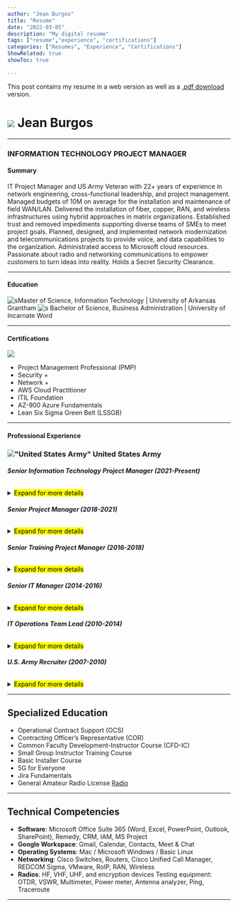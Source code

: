 ```yaml
---
author: "Jean Burgos"
title: "Resume"
date: "2022-03-05"
description: "My digital resume"
tags: ["resume","experience", "certifications"]
categories: ["Resumes", "Experience", "Certifications"]
ShowRelated: true
showToc: true

---
```


This post contains my resume in a web version as well as a [.pdf download](/uploads/JeanBurgosHoHDEC.pdf) version.

# ![](/blog/certifications/mypic.png) **Jean Burgos** 

---
### INFORMATION TECHNOLOGY PROJECT MANAGER
#### Summary
IT Project Manager and US Army Veteran with 22+ years of experience in network engineering, cross-functional leadership, and project management. Managed budgets of 10M on average for the installation and maintenance of field WAN/LAN. Delivered the installation of fiber, copper, RAN, and wireless infrastructures using hybrid approaches in matrix organizations. Established trust and removed impediments supporting diverse teams of SMEs to meet project goals. Planned, designed, and implemented network modernization and telecommunications projects to provide voice, and data capabilities to the organization. Administrated access to Microsoft cloud resources. Passionate about radio and networking communications to empower customers to turn ideas into reality. Holds a Secret Security Clearance.

---
#### Education
![s](/uploads/grantham1.png)Master of Science, Information Technology | University of Arkansas Grantham
![s](/uploads/uiw.png) Bachelor of Science, Business Administration | University of Incarnate Word 

---
#### Certifications
![](/blog/certifications/certificationsall.png)
- Project Management Professional (PMP)
- Security +
- Network +
- AWS Cloud Practitioner
- ITIL Foundation
- AZ-900 Azure Fundamentals
- Lean Six Sigma Green Belt (LSSGB)

---
#### Professional Experience 
### !["United States Army"](/uploads/army.png)   United States Army
###### **Senior Information Technology Project Manager (2021-Present)**
 <details>
   <summary><mark>Expand for more details</mark></summary>

   Managed IT infrastructure projects leading six functional areas of Helpdesk, System Administration, Network Operations, Radios, Communications Security, and Telecommunications. Leveraged assets valued at $14M for rotary aviation operations with over 3,000 users.
   + Gathered and decomposed organization requirements synchronizing the installation of voice and data enterprise services and generating ideas to increase bandwidth by 200%, exceeding stakeholder expectations and saving the organization $400K
   + Managed LWAPP and Autonomous Wireless Access Points validating the performance, quality, and reliability of the RF link
   + Worked with stakeholders to migrate, develop, and maintain six cloud-based SharePoint sites optimizing knowledge management of more than ten functional areas with over 3,000 users with zero losses, improving efficiency and saving over $10,000
   + Cross-leveled and developed talent; filled critical skills gaps and staffing needs for six internal and external IT departments; coordinated with HR to keep track of the proper alignment and manned cycles to meet unique customer requirements  
 </details>

###### **Senior Project Manager (2018-2021)**
 <details>
  <summary><mark>Expand for more details</mark></summary>

Led eight teams of 120 faculty to educate 1,800 students meeting academic and organizational standards successfully. Developed progress reports and established project priorities, schedules, tasks, and resources, for the project team, executive leaders, and key stakeholders.
  + Selected over 12 peers for a leadership role; rated #1 out of 6 high-performing peers during annual evaluations; committed to the development of people, the implementation of highly organized processes, and goal achievement.
  + Optimized information management: leveraged Microsoft Excel to design an automated solution to calculate and track performance reducing data input time and increasing reports' accuracy; adopted by corporate as best practice.
  + Created a digital maintenance process using QR Codes, Google Sheets, SQL to collect, categorize and analyze data used to prioritize and process over 500 maintenance issues of $2M of resources reducing work order time by 25%.
  </details>

###### **Senior Training Project Manager (2016-2018)**
 <details>
  <summary><mark>Expand for more details</mark></summary>

Prepared schedules, risk management, resource management, project staffing, and logistics support to meet established milestones for 10-week project cycles. Ensured project objectives were met by delegating tasks, monitoring, and measuring project progress regularly. Provided reports in a timely and consistent manner to executive leadership teams. Managed equipment and project resources of more than $2M.
  + Goal-oriented; rated #1 out of 4 peers during annual evaluations; demonstrated commitment to accomplish complex objectives; recognized as Subject Matter Expert (SME) on the organization's processes; led with a positive and collaborative attitude.
  + Built teams; developed 4 Project Managers to execute projects independently; communicated project scope; motivated the team to accomplish project activities ahead of schedule; 4 out of 4 promotions to Senior Project Managers.
  + Led change; spearheaded the implementation of new program changes: created teaching products for Project Managers to identify potential opportunities and managed expectations; resulted in zero time lost and seamless execution of a new program.
   </details>

###### **Senior IT Manager (2014-2016)**
<details>
 <summary><mark>Expand for more details</mark></summary>

Developed 3 high-performing teams of 30 professionals deploying two mobile satellite terminals with TDMA, FDMA, and NCW for long-
haul transmissions data center providing executives with secured voice, data, and video assets to support strategic goals.
  + Drove network engineering projects providing input and status reports to directors; interpreted technical and organizational processes; collaborated with stakeholders to establish project priorities to achieve targeted and measured business objectives
  + Developed 30 IT professionals to configure core, distribution, and access networks worth over $7M using VMware and Cisco to improve team productivity in establishing radio transmissions to support highly available critical systems for 300 subscribers.
  + Identified potential risk exposures, recommended solutions, and implemented mitigations to meet compliance.
    </details>

###### **IT Operations Team Lead (2010-2014)**
<details>
 <summary><mark>Expand for more details</mark></summary>

On-site team lead for 12 IT professionals covering a 24-hour shift in a technical control facility providing campus expeditionary and strategic communications overseas. Designated as Contracting Officer's Representative, worked closely with executives; coordinated help desk, and maintenance support.
 + Implemented processes; coached team to implement deliberate, effective, and repeatable practices to complete 100% of the projects without sacrificing safety and wasted resources; received the rating of best and most consistent team
 + Coordinated rapid equipment deployment of Cisco switches, routers, hardware and software VMware server upgrades, Call Managers, VoIP, configuring cryptographic devices for secure voice, video, and data communications.
 + Maintained security compliance for data center and technical control facility worth $20M; prepared status reports to brief executives; requisitioned replacement parts, tools and oversaw facility and generator maintenance schedules, and contract oversight.
 + Coordinated materials, tools, and equipment to complete projects on the installation of copper, and fiber optic infrastructures.
 + Trained 50 departments on proper COMSEC handling procedures, policies, and guidelines; passed 100% of inspections.
    </details>

###### **U.S. Army Recruiter (2007-2010)**
<details>
 <summary><mark>Expand for more details</mark></summary>

Coordinated marketing and prospecting strategies for lead-generation activities to meet recruiting objectives. Source and select qualified candidates to meet hiring needs—facilitated onboarding of new talent.
  + Defined hiring management needs for available positions to find the right talent satisfying staffing needs.
  + Maintained client relationship management (CRM) records successfully meeting imposed targets for hiring requirements without sacrificing integrity.
  </details>

---
## Specialized Education
- Operational Contract Support (OCS)
- Contracting Officer’s Representative (COR)
- Common Faculty Development-Instructor Course (CFD-IC)
- Small Group Instructor Training Course
- Basic Installer Course
- 5G for Everyone
- Jira Fundamentals
- General Amateur Radio License [Radio](/post/radio)

---
## Technical Competencies
- **Software**: Microsoft Office Suite 365 (Word, Excel, PowerPoint, Outlook, SharePoint), Remedy, CRM, IAM, MS Project
- **Google Workspace**: Gmail, Calendar, Contacts, Meet & Chat
- **Operating Systems**: Mac / Microsoft Windows / Basic Linux
- **Networking**: Cisco Switches, Routers, Cisco Unified Call Manager, REDCOM Sigma, VMware, RoIP, RAN, Wireless
- **Radios**: HF, VHF, UHF, and encryption devices Testing equipment: OTDR, VSWR, Multimeter, Power meter, Antenna analyzer, Ping, Traceroute

---
